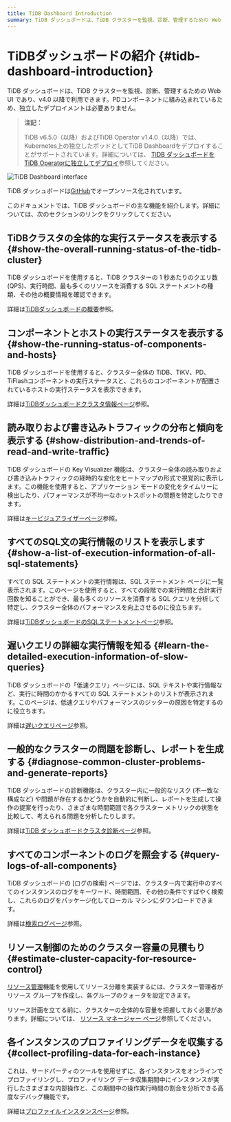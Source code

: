 ```yaml
---
title: TiDB Dashboard Introduction
summary: TiDB ダッシュボードは、TiDB クラスターを監視、診断、管理するための Web UI です。全体的な実行ステータス、コンポーネントとホストのステータス、トラフィックの分散、SQL ステートメントの実行情報、遅いクエリ、クラスター診断、ログ検索、リソース制御、プロファイリング データ収集が表示されます。
---
```


# TiDBダッシュボードの紹介 {#tidb-dashboard-introduction}

TiDB ダッシュボードは、TiDB クラスターを監視、診断、管理するための Web UI であり、v4.0 以降で利用できます。PDコンポーネントに組み込まれているため、独立したデプロイメントは必要ありません。

> **注記：**
>
> TiDB v6.5.0（以降）およびTiDB Operator v1.4.0（以降）では、Kubernetes上の独立したポッドとしてTiDB Dashboardをデプロイすることがサポートされています。詳細については、 [TiDB ダッシュボードをTiDB Operatorに独立してデプロイ](https://docs.pingcap.com/tidb-in-kubernetes/dev/get-started#deploy-tidb-dashboard-independently)参照してください。

![TiDB Dashboard interface](https://docs-download.pingcap.com/media/images/docs/dashboard/dashboard-intro.gif)

TiDB ダッシュボードは[GitHub](https://github.com/pingcap-incubator/tidb-dashboard)でオープンソース化されています。

このドキュメントでは、TiDB ダッシュボードの主な機能を紹介します。詳細については、次のセクションのリンクをクリックしてください。

## TiDBクラスタの全体的な実行ステータスを表示する {#show-the-overall-running-status-of-the-tidb-cluster}

TiDB ダッシュボードを使用すると、TiDB クラスターの 1 秒あたりのクエリ数 (QPS)、実行時間、最も多くのリソースを消費する SQL ステートメントの種類、その他の概要情報を確認できます。

詳細は[TiDBダッシュボードの概要](/dashboard/dashboard-overview.md)参照。

## コンポーネントとホストの実行ステータスを表示する {#show-the-running-status-of-components-and-hosts}

TiDB ダッシュボードを使用すると、クラスター全体の TiDB、TiKV、PD、 TiFlashコンポーネントの実行ステータスと、これらのコンポーネントが配置されているホストの実行ステータスを表示できます。

詳細は[TiDBダッシュボードクラスタ情報ページ](/dashboard/dashboard-cluster-info.md)参照。

## 読み取りおよび書き込みトラフィックの分布と傾向を表示する {#show-distribution-and-trends-of-read-and-write-traffic}

TiDB ダッシュボードの Key Visualizer 機能は、クラスター全体の読み取りおよび書き込みトラフィックの経時的な変化をヒートマップの形式で視覚的に表示します。この機能を使用すると、アプリケーション モードの変化をタイムリーに検出したり、パフォーマンスが不均一なホットスポットの問題を特定したりできます。

詳細は[キービジュアライザーページ](/dashboard/dashboard-key-visualizer.md)参照。

## すべてのSQL文の実行情報のリストを表示します {#show-a-list-of-execution-information-of-all-sql-statements}

すべての SQL ステートメントの実行情報は、SQL ステートメント ページに一覧表示されます。このページを使用すると、すべての段階での実行時間と合計実行回数を知ることができ、最も多くのリソースを消費する SQL クエリを分析して特定し、クラスター全体のパフォーマンスを向上させるのに役立ちます。

詳細は[TiDBダッシュボードのSQLステートメントページ](/dashboard/dashboard-statement-list.md)参照。

## 遅いクエリの詳細な実行情報を知る {#learn-the-detailed-execution-information-of-slow-queries}

TiDB ダッシュボードの「低速クエリ」ページには、SQL テキストや実行情報など、実行に時間のかかるすべての SQL ステートメントのリストが表示されます。このページは、低速クエリやパフォーマンスのジッターの原因を特定するのに役立ちます。

詳細は[遅いクエリページ](/dashboard/dashboard-slow-query.md)参照。

## 一般的なクラスターの問題を診断し、レポートを生成する {#diagnose-common-cluster-problems-and-generate-reports}

TiDB ダッシュボードの診断機能は、クラスター内に一般的なリスク (不一致な構成など) や問題が存在するかどうかを自動的に判断し、レポートを生成して操作の提案を行ったり、さまざまな時間範囲で各クラスター メトリックの状態を比較して、考えられる問題を分析したりします。

詳細は[TiDB ダッシュボードクラスタ診​​断ページ](/dashboard/dashboard-diagnostics-access.md)参照。

## すべてのコンポーネントのログを照会する {#query-logs-of-all-components}

TiDB ダッシュボードの [ログの検索] ページでは、クラスター内で実行中のすべてのインスタンスのログをキーワード、時間範囲、その他の条件ですばやく検索し、これらのログをパッケージ化してローカル マシンにダウンロードできます。

詳細は[検索ログページ](/dashboard/dashboard-log-search.md)参照。

## リソース制御のためのクラスター容量の見積もり {#estimate-cluster-capacity-for-resource-control}

[リソース管理](/tidb-resource-control.md)機能を使用してリソース分離を実装するには、クラスター管理者がリソース グループを作成し、各グループのクォータを設定できます。

リソース計画を立てる前に、クラスターの全体的な容量を把握しておく必要があります。詳細については、 [リソース マネージャー ページ](/dashboard/dashboard-resource-manager.md)参照してください。

## 各インスタンスのプロファイリングデータを収集する {#collect-profiling-data-for-each-instance}

これは、サードパーティのツールを使用せずに、各インスタンスをオンラインでプロファイリングし、プロファイリング データ収集期間中にインスタンスが実行したさまざまな内部操作と、この期間中の操作実行時間の割合を分析できる高度なデバッグ機能です。

詳細は[プロファイルインスタンスページ](/dashboard/dashboard-profiling.md)参照。

